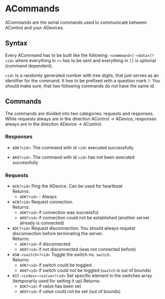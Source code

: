 # ACommands
ACommands are the serial commands used to communicate between AControl and your ADevices.

## Syntax
Every ACommand has to be built like the following:
`<commmand>[-<data>]?<id>` where everything in `<>` *has* to be sent and everything in `[]` is optional (command dependent).

`<id>` Is a randomly generated number with tree digits, that just serves as an identifier for the command. It *has* to be prefixed with a question mark `?`. You should make sure, that two following commands do not have the same id.

## Commands

The commands are divided into two categories: requests and responses.
While requests always are in the direction AControl -> ADevice, responses always are in the direciton ADevice -> AControl.

### Responses
- `AOK?<id>`: The command with id `<id>` executed successfully

- `AKO?<id>`: The command with id `<id>` has not been executed successfully


### Requests
- `ACK?<id>` Ping the ADevice. Can be used for heartbeat<br>
Returns: <br>
  - `AOK?<id>` - Always
- `ACN?<id>` Request connection.<br>
Returns: <br>
  - `AOK?<id>` if connection was successful.
  - `AKO?<id>` if connection could not be established (another server already is connected)
- `ADC?<id>` Request disconnection. You should always request disconnection before terminating the server.<br>
Returns: <br>
  - `AOK?<id>` if disconnected
  - `AKO?<id>` if not disconnected (was not connected before)
- `ASW-<switch>?<id>` Toggle the switch no. `switch`. <br>
Returns: <br>
   - `AOK?<id>` if switch could be toggled.
   - `AKO?<id>` if switch could not be toggled (`switch` is out of bounds)
- `AST-<index>~<value>?<id>` Set specific element in the switches array (temporarily used for setting it up)
Returns: <br>
   - `AOK?<id>` if value has been set
   - `AKO?<id>` if value could not be set (out of bounds) 
